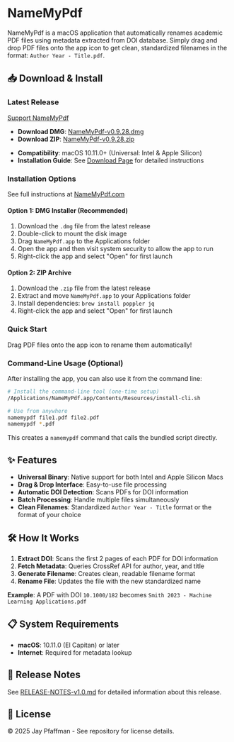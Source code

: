 # NameMyPdf

NameMyPdf is a macOS application that automatically renames academic PDF files using metadata extracted from DOI database. Simply drag and drop PDF files onto the app icon to get clean, standardized filenames in the format: `Author Year - Title.pdf`.

## 📥 Download & Install

### Latest Release

[Support NameMyPdf](https://www.namemypdf.com/donate.html)

<!-- VERSION-UPDATE-START -->
- **Download DMG**: [NameMyPdf-v0.9.28.dmg](https://github.com/literatecomputing/name-my-pdf/releases/download/v0.9.28/NameMyPdf-v0.9.28.dmg)
- **Download ZIP**: [NameMyPdf-v0.9.28.zip](https://github.com/literatecomputing/name-my-pdf/releases/download/v0.9.28/NameMyPdf-v0.9.28.zip)
<!-- VERSION-UPDATE-END -->
- **Compatibility**: macOS 10.11.0+ (Universal: Intel & Apple Silicon)
- **Installation Guide**: See [Download Page](https://www.namemypdf.com/download.html) for detailed instructions

### Installation Options

See full instructions at [NameMyPdf.com](https://www.namemypdf.com/download.html)

#### Option 1: DMG Installer (Recommended)

1. Download the `.dmg` file from the latest release
2. Double-click to mount the disk image
3. Drag `NameMyPdf.app` to the Applications folder
4. Open the app and then visit system security to allow the app to run
5. Right-click the app and select "Open" for first launch

#### Option 2: ZIP Archive

1. Download the `.zip` file from the latest release
2. Extract and move `NameMyPdf.app` to your Applications folder
3. Install dependencies: `brew install poppler jq`
4. Right-click the app and select "Open" for first launch

### Quick Start

Drag PDF files onto the app icon to rename them automatically!

### Command-Line Usage (Optional)

After installing the app, you can also use it from the command line:

```bash
# Install the command-line tool (one-time setup)
/Applications/NameMyPdf.app/Contents/Resources/install-cli.sh

# Use from anywhere
namemypdf file1.pdf file2.pdf
namemypdf *.pdf
```

This creates a `namemypdf` command that calls the bundled script directly.

## ✨ Features

- **Universal Binary**: Native support for both Intel and Apple Silicon Macs
- **Drag & Drop Interface**: Easy-to-use file processing
- **Automatic DOI Detection**: Scans PDFs for DOI information
- **Batch Processing**: Handle multiple files simultaneously
- **Clean Filenames**: Standardized `Author Year - Title` format or the format of your choice

## 🛠 How It Works

1. **Extract DOI**: Scans the first 2 pages of each PDF for DOI information
2. **Fetch Metadata**: Queries CrossRef API for author, year, and title
3. **Generate Filename**: Creates clean, readable filename format
4. **Rename File**: Updates the file with the new standardized name

**Example**: A PDF with DOI `10.1000/182` becomes `Smith 2023 - Machine Learning Applications.pdf`

## 📋 System Requirements

- **macOS**: 10.11.0 (El Capitan) or later
- **Internet**: Required for metadata lookup

## 📝 Release Notes

See [RELEASE-NOTES-v1.0.md](./RELEASE-NOTES-v1.0.md) for detailed information about this release.

## 📄 License

© 2025 Jay Pfaffman - See repository for license details.
